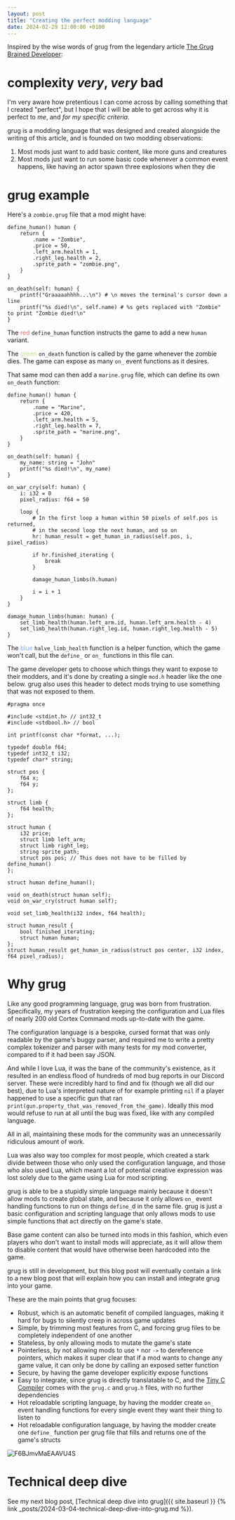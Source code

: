 ```yaml
---
layout: post
title: "Creating the perfect modding language"
date: 2024-02-29 12:00:00 +0100
---
```


Inspired by the wise words of grug from the legendary article [The Grug Brained Developer](https://grugbrain.dev/):

# complexity _very_, _very_ bad

I'm very aware how pretentious I can come across by calling something that I created "perfect", but I hope that I will be able to get across why it is perfect to _me_, and _for my specific criteria_.

grug is a modding language that was designed and created alongside the writing of this article, and is founded on two modding observations:

1. Most mods just want to add basic content, like more guns and creatures
2. Most mods just want to run some basic code whenever a common event happens, like having an actor spawn three explosions when they die

# grug example

Here's a `zombie.grug` file that a mod might have:

```grug
define_human() human {
	return {
		.name = "Zombie",
		.price = 50,
		.left_arm.health = 1,
		.right_leg.health = 2,
		.sprite_path = "zombie.png",
	}
}

on_death(self: human) {
	printf("Graaaaahhhh...\n") # \n moves the terminal's cursor down a line
	printf("%s died!\n", self.name) # %s gets replaced with "Zombie" to print "Zombie died!\n"
}
```

The <span style="color:#f07178">red</span> `define_human` function instructs the game to add a new `human` variant.

The <span style="color:#C3E88D">green</span> `on_death` function is called by the game whenever the zombie dies. The game can expose as many `on_` event functions as it desires.

That same mod can then add a `marine.grug` file, which can define its own `on_death` function:

```grug
define_human() human {
	return {
		.name = "Marine",
		.price = 420,
		.left_arm.health = 5,
		.right_leg.health = 7,
		.sprite_path = "marine.png",
	}
}

on_death(self: human) {
	my_name: string = "John"
	printf("%s died!\n", my_name)
}

on_war_cry(self: human) {
	i: i32 = 0
	pixel_radius: f64 = 50

	loop {
		# In the first loop a human within 50 pixels of self.pos is returned,
		# in the second loop the next human, and so on
		hr: human_result = get_human_in_radius(self.pos, i, pixel_radius)

		if hr.finished_iterating {
			break
		}

		damage_human_limbs(h.human)

		i = i + 1
	}
}

damage_human_limbs(human: human) {
	set_limb_health(human.left_arm.id, human.left_arm.health - 4)
	set_limb_health(human.right_leg.id, human.right_leg.health - 5)
}
```

The <span style="color:#82AAFF">blue</span> `halve_limb_health` function is a helper function, which the game won't call, but the `define_` or `on_` functions in this file can.

The game developer gets to choose which things they want to expose to their modders, and it's done by creating a single `mod.h` header like the one below. grug also uses this header to detect mods trying to use something that was not exposed to them.

```bettercpp
#pragma once

#include <stdint.h> // int32_t
#include <stdbool.h> // bool

int printf(const char *format, ...);

typedef double f64;
typedef int32_t i32;
typedef char* string;

struct pos {
	f64 x;
	f64 y;
};

struct limb {
	f64 health;
};

struct human {
	i32 price;
	struct limb left_arm;
	struct limb right_leg;
	string sprite_path;
	struct pos pos; // This does not have to be filled by define_human()
};

struct human define_human();

void on_death(struct human self);
void on_war_cry(struct human self);

void set_limb_health(i32 index, f64 health);

struct human_result {
	bool finished_iterating;
	struct human human;
};
struct human_result get_human_in_radius(struct pos center, i32 index, f64 pixel_radius);
```

# Why grug

Like any good programming language, grug was born from frustration. Specifically, my years of frustration keeping the configuration and Lua files of nearly 200 old Cortex Command mods up-to-date with the game.

The configuration language is a bespoke, cursed format that was only readable by the game's buggy parser, and required me to write a pretty complex tokenizer and parser with many tests for my mod converter, compared to if it had been say JSON.

And while I love Lua, it was the bane of the community's existence, as it resulted in an endless flood of hundreds of mod bug reports in our Discord server. These were incredibly hard to find and fix (though we all did our best), due to Lua's interpreted nature of for example printing `nil` if a player happened to use a specific gun that ran `print(gun.property_that_was_removed_from_the_game)`. Ideally this mod would refuse to run at all until the bug was fixed, like with any compiled language.

All in all, maintaining these mods for the community was an unnecessarily ridiculous amount of work.

Lua was also way too complex for most people, which created a stark divide between those who only used the configuration language, and those who also used Lua, which meant a lot of potential creative expression was lost solely due to the game using Lua for mod scripting.

grug is able to be a stupidly simple language mainly because it doesn't allow mods to create global state, and because it only allows `on_` event handling functions to run on things `define_`d in the same file. grug is just a basic configuration and scripting language that only allows mods to use simple functions that act directly on the game's state.

Base game content can also be turned into mods in this fashion, which even players who don't want to install mods will appreciate, as it will allow them to disable content that would have otherwise been hardcoded into the game.

grug is still in development, but this blog post will eventually contain a link to a new blog post that will explain how you can install and integrate grug into your game.

These are the main points that grug focuses:

- Robust, which is an automatic benefit of compiled languages, making it hard for bugs to silently creep in across game updates
- Simple, by trimming most features from C, and forcing grug files to be completely independent of one another
- Stateless, by only allowing mods to mutate the game's state
- Pointerless, by not allowing mods to use `*` nor `->` to dereference pointers, which makes it super clear that if a mod wants to change any game value, it can only be done by calling an exposed setter function
- Secure, by having the game developer explicitly expose functions
- Easy to integrate, since grug is directly translatable to C, and the [Tiny C Compiler](https://en.wikipedia.org/wiki/Tiny_C_Compiler) comes with the `grug.c` and `grug.h` files, with no further dependencies
- Hot reloadable scripting language, by having the modder create `on_` event handling functions for every single event they want their thing to listen to
- Hot reloadable configuration language, by having the modder create one `define_` function per grug file that fills and returns one of the game's structs

![F6BJmvMaEAAVU4S](https://github.com/MyNameIsTrez/MyNameIsTrez.github.io/assets/32989873/8af20dd2-6ed2-4c0d-8e16-62397597283c)

# Technical deep dive

See my next blog post, [Technical deep dive into grug]({{ site.baseurl }} {% link _posts/2024-03-04-technical-deep-dive-into-grug.md %}).
